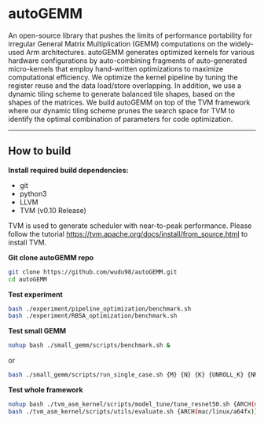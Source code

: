 # autoGEMM

An open-source library that pushes the limits of performance portability for irregular General Matrix Multiplication (GEMM) computations on the widely-used Arm architectures. autoGEMM generates optimized kernels for various hardware configurations by auto-combining fragments of auto-generated micro-kernels that employ hand-written optimizations to maximize computational efficiency. We optimize the kernel pipeline by tuning the register reuse and the data load/store overlapping. In addition, we use a dynamic tiling scheme to generate balanced tile shapes, based on the shapes of the matrices. We build autoGEMM on top of the TVM framework where our dynamic tiling scheme prunes the search space for TVM to identify the optimal combination of parameters for code optimization.

---
## How to build
**Install required build dependencies:**
* git 
* python3
* LLVM
* TVM (v0.10 Release)

TVM is used to generate scheduler with near-to-peak performance. Please follow the tutorial https://tvm.apache.org/docs/install/from_source.html to install TVM.

**Git clone autoGEMM repo**
```bash
git clone https://github.com/wudu98/autoGEMM.git
cd autoGEMM
```

**Test experiment**
```bash
bash ./experiment/pipeline_optimization/benchmark.sh
bash ./experiment/RBSA_optimization/benchmark.sh
```

**Test small GEMM**
```bash
nohup bash ./small_gemm/scripts/benchmark.sh &
```
or
```bash
bash ./small_gemm/scripts/run_single_case.sh {M} {N} {K} {UNROLL_K} {NR} {REPEATS}
```

**Test whole framework**
```bash
nohup bash ./tvm_asm_kernel/scripts/model_tune/tune_resnet50.sh {ARCH(mac/linux/a64fx)} {THREADS} {TUNE_STEPS} &
bash ./tvm_asm_kernel/scripts/utils/evaluate.sh {ARCH(mac/linux/a64fx)} {THREADS} {REPEATS} 
```